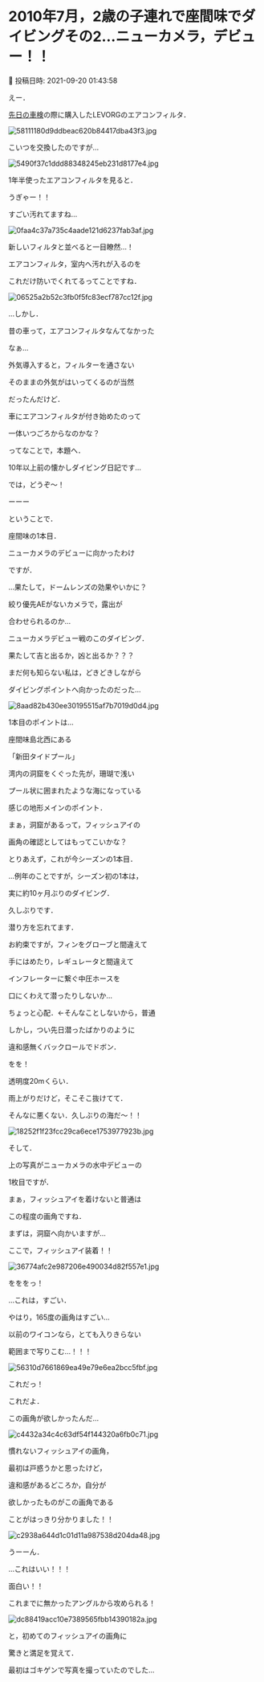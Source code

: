 # 2010年7月，2歳の子連れで座間味でダイビングその2…ニューカメラ，デビュー！！

📅 投稿日時: 2021-09-20 01:43:58

えー．


[先日の車検](e858f3669006f21faaff07a0e3313ff46.md)の際に購入したLEVORGのエアコンフィルタ．




![58111180d9ddbeac620b84417dba43f3.jpg](images/58111180d9ddbeac620b84417dba43f3.jpg)




こいつを交換したのですが…




![5490f37c1ddd88348245eb231d8177e4.jpg](images/5490f37c1ddd88348245eb231d8177e4.jpg)




1年半使ったエアコンフィルタを見ると．


うぎゃー！！


すごい汚れてますね…




![0faa4c37a735c4aade121d6237fab3af.jpg](images/0faa4c37a735c4aade121d6237fab3af.jpg)




新しいフィルタと並べると一目瞭然…！


エアコンフィルタ，室内へ汚れが入るのを


これだけ防いでくれてるってことですね．




![06525a2b52c3fb0f5fc83ecf787cc12f.jpg](images/06525a2b52c3fb0f5fc83ecf787cc12f.jpg)




…しかし．


昔の車って，エアコンフィルタなんてなかった


なぁ…


外気導入すると，フィルターを通さない


そのままの外気がはいってくるのが当然


だったんだけど．


車にエアコンフィルタが付き始めたのって


一体いつごろからなのかな？





ってなことで，本題へ．


10年以上前の懐かしダイビング日記です…


では，どうぞ～！


ーーー





ということで．


座間味の1本目．


ニューカメラのデビューに向かったわけ


ですが．





…果たして，ドームレンズの効果やいかに？


絞り優先AEがないカメラで，露出が


合わせられるのか…


ニューカメラデビュー戦のこのダイビング．


果たして吉と出るか，凶と出るか？？？





まだ何も知らない私は，どきどきしながら


ダイビングポイントへ向かったのだった…




![8aad82b430ee30195515af7b7019d0d4.jpg](images/8aad82b430ee30195515af7b7019d0d4.jpg)







1本目のポイントは…


座間味島北西にある


「新田タイドプール」





湾内の洞窟をくぐった先が，珊瑚で浅い


プール状に囲まれたような海になっている


感じの地形メインのポイント．


まぁ，洞窟があるって，フィッシュアイの


画角の確認としてはもってこいかな？





とりあえず，これが今シーズンの1本目．


…例年のことですが，シーズン初の1本は，


実に約10ヶ月ぶりのダイビング．


久しぶりです．


潜り方を忘れてます．


お約束ですが，フィンをグローブと間違えて


手にはめたり，レギュレータと間違えて


インフレーターに繋ぐ中圧ホースを


口にくわえて潜ったりしないか…


ちょっと心配．←そんなことしないから，普通





しかし，つい先日潜ったばかりのように


違和感無くバックロールでドボン．





をを！


透明度20mくらい．


雨上がりだけど，そこそこ抜けてて．


そんなに悪くない．久しぶりの海だ～！！




![18252f1f23fcc29ca6ece1753977923b.jpg](images/18252f1f23fcc29ca6ece1753977923b.jpg)




そして．


上の写真がニューカメラの水中デビューの


1枚目ですが．


まぁ，フィッシュアイを着けないと普通は


この程度の画角ですね．





まずは，洞窟へ向かいますが…


ここで，フィッシュアイ装着！！




![36774afc2e987206e490034d82f557e1.jpg](images/36774afc2e987206e490034d82f557e1.jpg)




をををっ！


…これは，すごい．





やはり，165度の画角はすごい…


以前のワイコンなら，とても入りきらない


範囲まで写りこむ…！！！




![56310d7661869ea49e79e6ea2bcc5fbf.jpg](images/56310d7661869ea49e79e6ea2bcc5fbf.jpg)







これだっ！


これだよ．


この画角が欲しかったんだ…




![c4432a34c4c63df54f144320a6fb0c71.jpg](images/c4432a34c4c63df54f144320a6fb0c71.jpg)




慣れないフィッシュアイの画角，


最初は戸惑うかと思ったけど，


違和感があるどころか，自分が


欲しかったものがこの画角である


ことがはっきり分かりました！！




![c2938a644d1c01d11a987538d204da48.jpg](images/c2938a644d1c01d11a987538d204da48.jpg)







うーーん．


…これはいい！！！


面白い！！


これまでに無かったアングルから攻められる！




![dc88419acc10e7389565fbb14390182a.jpg](images/dc88419acc10e7389565fbb14390182a.jpg)







と，初めてのフィッシュアイの画角に


驚きと満足を覚えて．


最初はゴキゲンで写真を撮っていたのでした…
